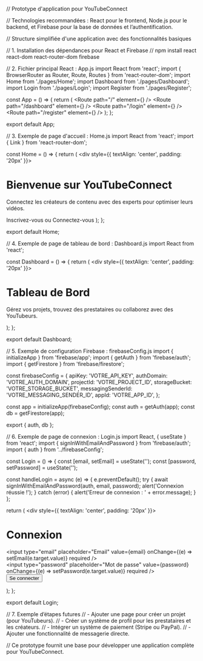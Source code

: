 // Prototype d'application pour YouTubeConnect

// Technologies recommandées : React pour le frontend, Node.js pour le backend, et Firebase pour la base de données et l’authentification.

// Structure simplifiée d'une application avec des fonctionnalités basiques

// 1. Installation des dépendances pour React et Firebase
// npm install react react-dom react-router-dom firebase

// 2. Fichier principal React : App.js
import React from 'react';
import { BrowserRouter as Router, Route, Routes } from 'react-router-dom';
import Home from './pages/Home';
import Dashboard from './pages/Dashboard';
import Login from './pages/Login';
import Register from './pages/Register';

const App = () => {
  return (
    <Router>
      <Routes>
        <Route path="/" element={<Home />} />
        <Route path="/dashboard" element={<Dashboard />} />
        <Route path="/login" element={<Login />} />
        <Route path="/register" element={<Register />} />
      </Routes>
    </Router>
  );
};

export default App;

// 3. Exemple de page d'accueil : Home.js
import React from 'react';
import { Link } from 'react-router-dom';

const Home = () => {
  return (
    <div style={{ textAlign: 'center', padding: '20px' }}>
      <h1>Bienvenue sur YouTubeConnect</h1>
      <p>Connectez les créateurs de contenu avec des experts pour optimiser leurs vidéos.</p>
      <Link to="/register">Inscrivez-vous</Link> ou <Link to="/login">Connectez-vous</Link>
    </div>
  );
};

export default Home;

// 4. Exemple de page de tableau de bord : Dashboard.js
import React from 'react';

const Dashboard = () => {
  return (
    <div style={{ textAlign: 'center', padding: '20px' }}>
      <h1>Tableau de Bord</h1>
      <p>Gérez vos projets, trouvez des prestataires ou collaborez avec des YouTubeurs.</p>
    </div>
  );
};

export default Dashboard;

// 5. Exemple de configuration Firebase : firebaseConfig.js
import { initializeApp } from 'firebase/app';
import { getAuth } from 'firebase/auth';
import { getFirestore } from 'firebase/firestore';

const firebaseConfig = {
  apiKey: 'VOTRE_API_KEY',
  authDomain: 'VOTRE_AUTH_DOMAIN',
  projectId: 'VOTRE_PROJECT_ID',
  storageBucket: 'VOTRE_STORAGE_BUCKET',
  messagingSenderId: 'VOTRE_MESSAGING_SENDER_ID',
  appId: 'VOTRE_APP_ID',
};

const app = initializeApp(firebaseConfig);
const auth = getAuth(app);
const db = getFirestore(app);

export { auth, db };

// 6. Exemple de page de connexion : Login.js
import React, { useState } from 'react';
import { signInWithEmailAndPassword } from 'firebase/auth';
import { auth } from '../firebaseConfig';

const Login = () => {
  const [email, setEmail] = useState('');
  const [password, setPassword] = useState('');

  const handleLogin = async (e) => {
    e.preventDefault();
    try {
      await signInWithEmailAndPassword(auth, email, password);
      alert('Connexion réussie !');
    } catch (error) {
      alert('Erreur de connexion : ' + error.message);
    }
  };

  return (
    <div style={{ textAlign: 'center', padding: '20px' }}>
      <h1>Connexion</h1>
      <form onSubmit={handleLogin}>
        <input
          type="email"
          placeholder="Email"
          value={email}
          onChange={(e) => setEmail(e.target.value)}
          required
        />
        <br />
        <input
          type="password"
          placeholder="Mot de passe"
          value={password}
          onChange={(e) => setPassword(e.target.value)}
          required
        />
        <br />
        <button type="submit">Se connecter</button>
      </form>
    </div>
  );
};

export default Login;

// 7. Exemple d’étapes futures
// - Ajouter une page pour créer un projet (pour YouTubeurs).
// - Créer un système de profil pour les prestataires et les créateurs.
// - Intégrer un système de paiement (Stripe ou PayPal).
// - Ajouter une fonctionnalité de messagerie directe.

// Ce prototype fournit une base pour développer une application complète pour YouTubeConnect.
